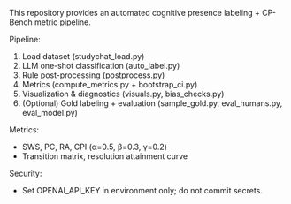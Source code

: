 This repository provides an automated cognitive presence labeling + CP-Bench metric pipeline.

Pipeline:
1. Load dataset (studychat_load.py)
2. LLM one-shot classification (auto_label.py)
3. Rule post-processing (postprocess.py)
4. Metrics (compute_metrics.py + bootstrap_ci.py)
5. Visualization & diagnostics (visuals.py, bias_checks.py)
6. (Optional) Gold labeling + evaluation (sample_gold.py, eval_humans.py, eval_model.py)

Metrics:
- SWS, PC, RA, CPI (α=0.5, β=0.3, γ=0.2)
- Transition matrix, resolution attainment curve

Security:
- Set OPENAI_API_KEY in environment only; do not commit secrets.
